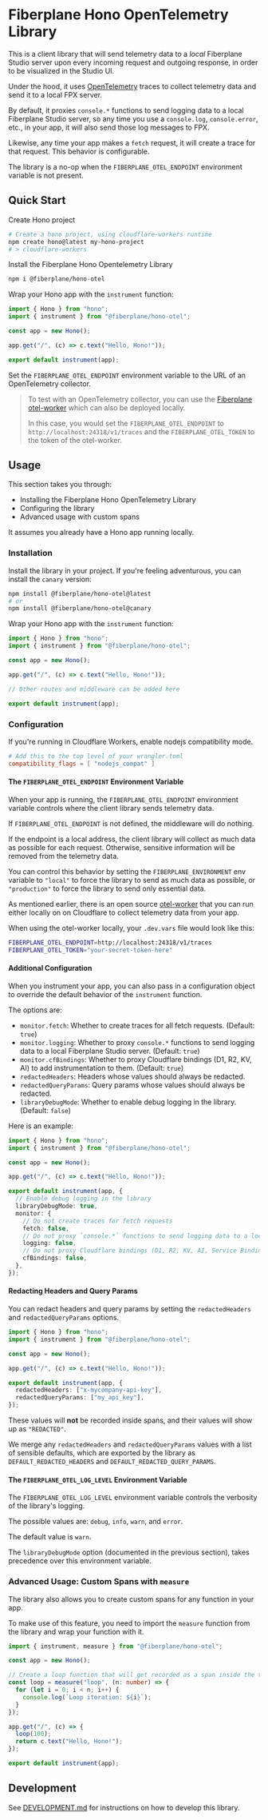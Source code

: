 # Fiberplane Hono OpenTelemetry Library

This is a client library that will send telemetry data to a *local* Fiberplane Studio server upon every incoming request and outgoing response, in order to be visualized in the Studio UI.

Under the hood, it uses [OpenTelemetry](https://opentelemetry.io/) traces to collect telemetry data and send it to a local FPX server.

By default, it proxies `console.*` functions to send logging data to a local Fiberplane Studio server, 
so any time you use a `console.log`, `console.error`, etc., in your app, it will also send those log messages to FPX.

Likewise, any time your app makes a `fetch` request, it will create a trace for that request. This behavior is configurable.

The library is a no-op when the `FIBERPLANE_OTEL_ENDPOINT` environment variable is not present.

## Quick Start

Create Hono project
```sh
# Create a hono project, using cloudflare-workers runtime
npm create hono@latest my-hono-project
# > cloudflare-workers
```

Install the Fiberplane Hono Opentelemetry Library

```sh
npm i @fiberplane/hono-otel
```

Wrap your Hono app with the `instrument` function:

```ts
import { Hono } from "hono";
import { instrument } from "@fiberplane/hono-otel";

const app = new Hono();

app.get("/", (c) => c.text("Hello, Hono!"));

export default instrument(app);
```

Set the `FIBERPLANE_OTEL_ENDPOINT` environment variable to the URL of an OpenTelemetry collector.

> To test with an OpenTelemetry collector, you can use the [Fiberplane otel-worker](https://github.com/fiberplane/otel-worker) which can also be deployed locally.
>
> In this case, you would set the `FIBERPLANE_OTEL_ENDPOINT` to `http://localhost:24318/v1/traces` and the `FIBERPLANE_OTEL_TOKEN` to the token of the otel-worker.

## Usage

This section takes you through:

- Installing the Fiberplane Hono OpenTelemetry Library
- Configuring the library
- Advanced usage with custom spans

It assumes you already have a Hono app running locally.

### Installation

Install the library in your project. If you're feeling adventurous, you can install the `canary` version:

```bash
npm install @fiberplane/hono-otel@latest
# or
npm install @fiberplane/hono-otel@canary
```

Wrap your Hono app with the `instrument` function:

```typescript
import { Hono } from "hono";
import { instrument } from "@fiberplane/hono-otel";

const app = new Hono();

app.get("/", (c) => c.text("Hello, Hono!"));

// Other routes and middleware can be added here

export default instrument(app);
```

### Configuration

If you're running in Cloudflare Workers, enable nodejs compatibility mode.

```toml
# Add this to the top level of your wrangler.toml
compatibility_flags = [ "nodejs_compat" ]
```

#### The `FIBERPLANE_OTEL_ENDPOINT` Environment Variable

When your app is running, the `FIBERPLANE_OTEL_ENDPOINT` environment variable controls where the client library sends telemetry data.

If `FIBERPLANE_OTEL_ENDPOINT` is not defined, the middleware will do nothing. 

If the endpoint is a local address, the client library will collect as much data as possible for each request. Otherwise, sensitive information will be removed from the telemetry data.

You can control this behavior by setting the `FIBERPLANE_ENVIRONMENT` env variable to `"local"` to force the library to send as much data as possible, or `"production"` to force the library to send only essential data.

As mentioned earlier, there is an open source [otel-worker](https://github.com/fiberplane/otel-worker) that you can run either locally on on Cloudflare to collect telemetry data from your app.

When using the otel-worker locally, your `.dev.vars` file would look like this:

```sh
FIBERPLANE_OTEL_ENDPOINT=http://localhost:24318/v1/traces
FIBERPLANE_OTEL_TOKEN="your-secret-token-here"
```

#### Additional Configuration

When you instrument your app, you can also pass in a configuration object to override the default behavior of the `instrument` function.

The options are:

- `monitor.fetch`: Whether to create traces for all fetch requests. (Default: `true`)
- `monitor.logging`: Whether to proxy `console.*` functions to send logging data to a local Fiberplane Studio server. (Default: `true`)
- `monitor.cfBindings`: Whether to proxy Cloudflare bindings (D1, R2, KV, AI) to add instrumentation to them. (Default: `true`)
- `redactedHeaders`: Headers whose values should always be redacted.
- `redactedQueryParams`: Query params whose values should always be redacted.
- `libraryDebugMode`: Whether to enable debug logging in the library. (Default: `false`)

Here is an example:

```typescript
import { Hono } from "hono";
import { instrument } from "@fiberplane/hono-otel";

const app = new Hono();

app.get("/", (c) => c.text("Hello, Hono!"));

export default instrument(app, {
  // Enable debug logging in the library
  libraryDebugMode: true,
  monitor: {
    // Do not create traces for fetch requests
    fetch: false,
    // Do not proxy `console.*` functions to send logging data to a local FPX server
    logging: false,
    // Do not proxy Cloudflare bindings (D1, R2, KV, AI, Service Bindings) to add instrumentation to them
    cfBindings: false,
  },
});
```

#### Redacting Headers and Query Params

You can redact headers and query params by setting the `redactedHeaders` and `redactedQueryParams` options.

```typescript
import { Hono } from "hono";
import { instrument } from "@fiberplane/hono-otel";

const app = new Hono();

app.get("/", (c) => c.text("Hello, Hono!"));

export default instrument(app, {
  redactedHeaders: ["x-mycompany-api-key"],
  redactedQueryParams: ["my_api_key"],
});
```

These values will **not** be recorded inside spans, and their values will show up as `"REDACTED"`.

We merge any `redactedHeaders` and `redactedQueryParams` values with a list of sensible defaults, which are exported by the library as `DEFAULT_REDACTED_HEADERS` and `DEFAULT_REDACTED_QUERY_PARAMS`.

#### The `FIBERPLANE_OTEL_LOG_LEVEL` Environment Variable

The `FIBERPLANE_OTEL_LOG_LEVEL` environment variable controls the verbosity of the library's logging.

The possible values are: `debug`, `info`, `warn`, and `error`.

The default value is `warn`.

The `libraryDebugMode` option (documented in the previous section), takes precedence over this environment variable.

### Advanced Usage: Custom Spans with `measure`

The library also allows you to create custom spans for any function in your app.

To make use of this feature, you need to import the `measure` function from the library and wrap your function with it.

```typescript
import { instrument, measure } from "@fiberplane/hono-otel";

const app = new Hono();

// Create a loop function that will get recorded as a span inside the trace for a incoming given request
const loop = measure("loop", (n: number) => {
  for (let i = 0; i < n; i++) {
    console.log(`Loop iteration: ${i}`);
  }
});

app.get("/", (c) => {
  loop(100);
  return c.text("Hello, Hono!");
});

export default instrument(app);
```

## Development

See [DEVELOPMENT.md](./DEVELOPMENT.md) for instructions on how to develop this library.
